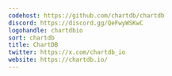 ```yaml
---
codehost: https://github.com/chartdb/chartdb
discord: https://discord.gg/QeFwyWSKwC
logohandle: chartdbio
sort: chartdb
title: ChartDB
twitter: https://x.com/chartdb_io
website: https://chartdb.io/
---
```

